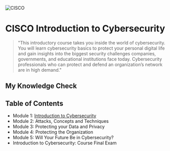 ![CISCO](https://github.com/KailaniBailey/CISCO-Cyber-Security/assets/158431578/0712e603-9561-49b7-b9cf-3098b9bdf8a4)
# CISCO Introduction to Cybersecurity
> "This introductory course takes you inside the world of cybersecurity. You will learn cybersecurity basics to protect your personal digital life and gain insights into the biggest security challenges companies, governments, and educational institutions face today. Cybersecurity professionals who can protect and defend an organization’s network are in high demand."
## My Knowledge Check
## Table of Contents
- Module 1: [Introduction to Cybersecurity](https://github.com/KailaniBailey/CISCO-Cyber-Security/tree/main/Module%201%3A%20Introduction%20to%20Cybersecurity)
- Module 2: Attacks, Concepts and Techniques
- Module 3: Protecting your Data and Privacy
- Module 4: Protecting the Organization
- Module 5: Will Your Future Be in Cybersecurity?
- Introduction to Cybersecurity: Course Final Exam

